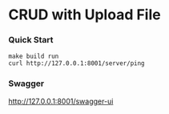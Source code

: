 # CRUD with Upload File

### Quick Start

```
make build run
curl http://127.0.0.1:8001/server/ping
```

### Swagger

http://127.0.0.1:8001/swagger-ui
